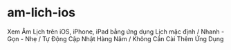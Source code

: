 # am-lich-ios
Xem Âm Lịch trên iOS, iPhone, iPad bằng ứng dụng Lịch mặc định / Nhanh - Gọn - Nhẹ / Tự Động Cập Nhật Hàng Năm / Không Cần Cài Thêm Ứng Dụng
